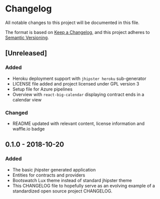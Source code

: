 # Changelog

All notable changes to this project will be documented in this file.

The format is based on [Keep a Changelog](https://keepachangelog.com/en/1.0.0/),
and this project adheres to [Semantic Versioning](https://semver.org/spec/v2.0.0.html).

## [Unreleased]

### Added

- Heroku deployment support with `jhipster heroku` sub-generator
- LICENSE file added and project licensed under GPL version 3
- Setup file for Azure pipelines
- Overview with `react-big-calendar` displaying contract ends in a calendar view

### Changed

- README updated with relevant content, license information and waffle.io badge

## 0.1.0 - 2018-10-20

### Added

- The basic jhipster generated application
- Entities for contracts and providers
- Bootswatch Lux theme instead of standard jhipster theme
- This CHANGELOG file to hopefully serve as an evolving example of a
  standardized open source project CHANGELOG.
